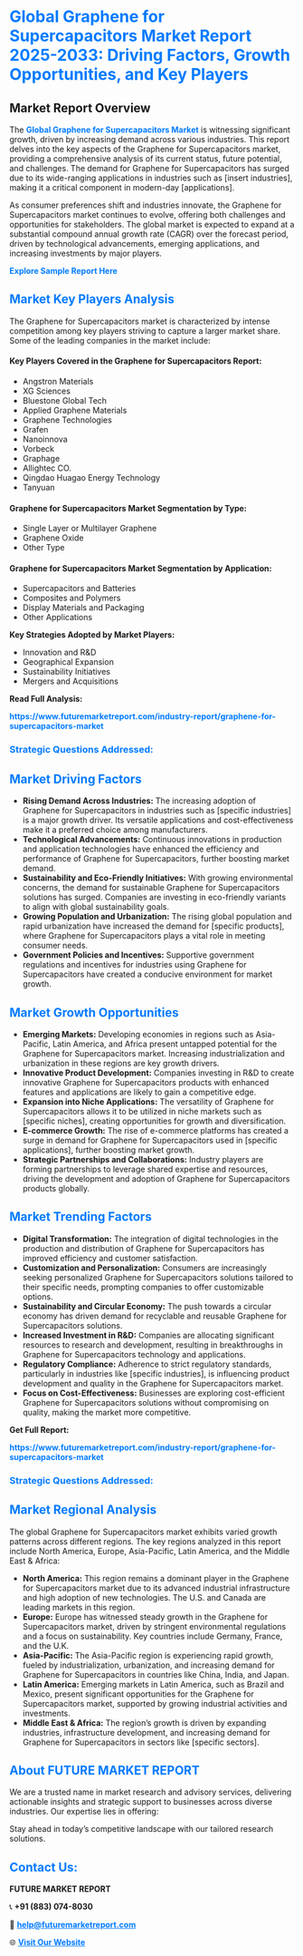<h1 style="color: #007BFF;">Global Graphene for Supercapacitors Market Report 2025-2033: Driving Factors, Growth Opportunities, and Key Players</h1>

<section id="overview">
<h2>Market Report Overview</h2>
<p>The <a href="https://www.futuremarketreport.com/industry-report/graphene-for-supercapacitors-market" style="color: #007BFF; text-decoration: none;"><strong>Global Graphene for Supercapacitors Market</strong></a> is witnessing significant growth, driven by increasing demand across various industries. This report delves into the key aspects of the Graphene for Supercapacitors market, providing a comprehensive analysis of its current status, future potential, and challenges. The demand for Graphene for Supercapacitors has surged due to its wide-ranging applications in industries such as [insert industries], making it a critical component in modern-day [applications].</p>
<p>As consumer preferences shift and industries innovate, the Graphene for Supercapacitors market continues to evolve, offering both challenges and opportunities for stakeholders. The global market is expected to expand at a substantial compound annual growth rate (CAGR) over the forecast period, driven by technological advancements, emerging applications, and increasing investments by major players.</p>
</section>

<section id="overview">
<p><a href="https://www.futuremarketreport.com/request-sample/reportId=58292" style="color: #007BFF; text-decoration: none;"><strong>Explore Sample Report Here</strong></a></p>
</section>

<section id="key-players">
<h2 style="color: #007BFF;">Market Key Players Analysis</h2>
<p>The Graphene for Supercapacitors market is characterized by intense competition among key players striving to capture a larger market share. Some of the leading companies in the market include:</p>
<h4>Key Players Covered in the Graphene for Supercapacitors Report:</h4>
<ul><li>Angstron Materials</li><li>XG Sciences</li><li>Bluestone Global Tech</li><li>Applied Graphene Materials</li><li>Graphene Technologies</li><li>Grafen</li><li>Nanoinnova</li><li>Vorbeck</li><li>Graphage</li><li>Allightec CO.</li><li>Qingdao Huagao Energy Technology</li><li>Tanyuan</li></ul>
<h4>Graphene for Supercapacitors Market Segmentation by Type:</h4>
<ul><li>Single Layer or Multilayer Graphene</li><li>Graphene Oxide</li><li>Other Type</li></ul>

<h4>Graphene for Supercapacitors Market Segmentation by Application:</h4>
<ul><li>Supercapacitors and Batteries</li><li>Composites and Polymers</li><li>Display Materials and Packaging</li><li>Other Applications</li></ul>
<p><strong>Key Strategies Adopted by Market Players:</strong></p>
<ul>
<li>Innovation and R&D</li>
<li>Geographical Expansion</li>
<li>Sustainability Initiatives</li>
<li>Mergers and Acquisitions</li>
</ul>
</section>

<section>
<p><strong>Read Full Analysis: </strong></p><a href="https://www.futuremarketreport.com/industry-report/graphene-for-supercapacitors-market" style="color: #007BFF; text-decoration: none;"><strong>https://www.futuremarketreport.com/industry-report/graphene-for-supercapacitors-market</strong></a>
<h3 style="color: #007BFF;">Strategic Questions Addressed:</h3>
</section>

<section id="driving-factors">
<h2 style="color: #007BFF;">Market Driving Factors</h2>
<ul>
<li><strong>Rising Demand Across Industries:</strong> The increasing adoption of Graphene for Supercapacitors in industries such as [specific industries] is a major growth driver. Its versatile applications and cost-effectiveness make it a preferred choice among manufacturers.</li>
<li><strong>Technological Advancements:</strong> Continuous innovations in production and application technologies have enhanced the efficiency and performance of Graphene for Supercapacitors, further boosting market demand.</li>
<li><strong>Sustainability and Eco-Friendly Initiatives:</strong> With growing environmental concerns, the demand for sustainable Graphene for Supercapacitors solutions has surged. Companies are investing in eco-friendly variants to align with global sustainability goals.</li>
<li><strong>Growing Population and Urbanization:</strong> The rising global population and rapid urbanization have increased the demand for [specific products], where Graphene for Supercapacitors plays a vital role in meeting consumer needs.</li>
<li><strong>Government Policies and Incentives:</strong> Supportive government regulations and incentives for industries using Graphene for Supercapacitors have created a conducive environment for market growth.</li>
</ul>
</section>

<section id="growth-opportunities">
<h2 style="color: #007BFF;">Market Growth Opportunities</h2>
<ul>
<li><strong>Emerging Markets:</strong> Developing economies in regions such as Asia-Pacific, Latin America, and Africa present untapped potential for the Graphene for Supercapacitors market. Increasing industrialization and urbanization in these regions are key growth drivers.</li>
<li><strong>Innovative Product Development:</strong> Companies investing in R&D to create innovative Graphene for Supercapacitors products with enhanced features and applications are likely to gain a competitive edge.</li>
<li><strong>Expansion into Niche Applications:</strong> The versatility of Graphene for Supercapacitors allows it to be utilized in niche markets such as [specific niches], creating opportunities for growth and diversification.</li>
<li><strong>E-commerce Growth:</strong> The rise of e-commerce platforms has created a surge in demand for Graphene for Supercapacitors used in [specific applications], further boosting market growth.</li>
<li><strong>Strategic Partnerships and Collaborations:</strong> Industry players are forming partnerships to leverage shared expertise and resources, driving the development and adoption of Graphene for Supercapacitors products globally.</li>
</ul>
</section>

<section id="trending-factors">
<h2 style="color: #007BFF;">Market Trending Factors</h2>
<ul>
<li><strong>Digital Transformation:</strong> The integration of digital technologies in the production and distribution of Graphene for Supercapacitors has improved efficiency and customer satisfaction.</li>
<li><strong>Customization and Personalization:</strong> Consumers are increasingly seeking personalized Graphene for Supercapacitors solutions tailored to their specific needs, prompting companies to offer customizable options.</li>
<li><strong>Sustainability and Circular Economy:</strong> The push towards a circular economy has driven demand for recyclable and reusable Graphene for Supercapacitors solutions.</li>
<li><strong>Increased Investment in R&D:</strong> Companies are allocating significant resources to research and development, resulting in breakthroughs in Graphene for Supercapacitors technology and applications.</li>
<li><strong>Regulatory Compliance:</strong> Adherence to strict regulatory standards, particularly in industries like [specific industries], is influencing product development and quality in the Graphene for Supercapacitors market.</li>
<li><strong>Focus on Cost-Effectiveness:</strong> Businesses are exploring cost-efficient Graphene for Supercapacitors solutions without compromising on quality, making the market more competitive.</li>
</ul>
</section>

<section>
<p><strong>Get Full Report: </strong></p><a href="https://www.futuremarketreport.com/industry-report/graphene-for-supercapacitors-market" style="color: #007BFF; text-decoration: none;"><strong>https://www.futuremarketreport.com/industry-report/graphene-for-supercapacitors-market</strong></a>
<h3 style="color: #007BFF;">Strategic Questions Addressed:</h3>
</section>


<section id="regional-analysis">
<h2 style="color: #007BFF;">Market Regional Analysis</h2>
<p>The global Graphene for Supercapacitors market exhibits varied growth patterns across different regions. The key regions analyzed in this report include North America, Europe, Asia-Pacific, Latin America, and the Middle East & Africa:</p>
<ul>
<li><strong>North America:</strong> This region remains a dominant player in the Graphene for Supercapacitors market due to its advanced industrial infrastructure and high adoption of new technologies. The U.S. and Canada are leading markets in this region.</li>
<li><strong>Europe:</strong> Europe has witnessed steady growth in the Graphene for Supercapacitors market, driven by stringent environmental regulations and a focus on sustainability. Key countries include Germany, France, and the U.K.</li>
<li><strong>Asia-Pacific:</strong> The Asia-Pacific region is experiencing rapid growth, fueled by industrialization, urbanization, and increasing demand for Graphene for Supercapacitors in countries like China, India, and Japan.</li>
<li><strong>Latin America:</strong> Emerging markets in Latin America, such as Brazil and Mexico, present significant opportunities for the Graphene for Supercapacitors market, supported by growing industrial activities and investments.</li>
<li><strong>Middle East & Africa:</strong> The region’s growth is driven by expanding industries, infrastructure development, and increasing demand for Graphene for Supercapacitors in sectors like [specific sectors].</li>
</ul>
</section>

<footer>
<h2 style="color: #007BFF;">About FUTURE MARKET REPORT</h2>
<p>We are a trusted name in market research and advisory services, delivering actionable insights and strategic support to businesses across diverse industries. Our expertise lies in offering:</p>

<p>Stay ahead in today’s competitive landscape with our tailored research solutions.</p>

<h2 style="color: #007BFF;">Contact Us:</h2>
<p><strong>FUTURE MARKET REPORT</strong></p>
<p>📞 <strong>+91 (883) 074-8030</strong></p>
<p>📧 <strong><a href="mailto:help@futuremarketreport.com" style="color: #007BFF;">help@futuremarketreport.com</a></strong></p>
<p>🌐 <strong><a href="https://www.futuremarketreport.com/" style="color: #007BFF;">Visit Our Website</a></strong></p>
</footer>
